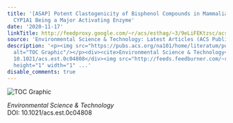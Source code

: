 ```yaml
---
title: '[ASAP] Potent Clastogenicity of Bisphenol Compounds in Mammalian Cells—Human
  CYP1A1 Being a Major Activating Enzyme'
date: '2020-11-17'
linkTitle: http://feedproxy.google.com/~r/acs/esthag/~3/9eLiFEKtzsc/acs.est.0c04808
source: 'Environmental Science & Technology: Latest Articles (ACS Publications)'
description: '<p><img src="https://pubs.acs.org/na101/home/literatum/publisher/achs/journals/content/esthag/0/esthag.ahead-of-print/acs.est.0c04808/20201117/images/medium/es0c04808_0006.gif"
  alt="TOC Graphic"/></p><div><cite>Environmental Science & Technology</cite></div><div>DOI:
  10.1021/acs.est.0c04808</div><img src="http://feeds.feedburner.com/~r/acs/esthag/~4/9eLiFEKtzsc"
  height="1" width="1" ...'
disable_comments: true
---
```

<p><img src="https://pubs.acs.org/na101/home/literatum/publisher/achs/journals/content/esthag/0/esthag.ahead-of-print/acs.est.0c04808/20201117/images/medium/es0c04808_0006.gif" alt="TOC Graphic"/></p><div><cite>Environmental Science & Technology</cite></div><div>DOI: 10.1021/acs.est.0c04808</div><img src="http://feeds.feedburner.com/~r/acs/esthag/~4/9eLiFEKtzsc" height="1" width="1" ...